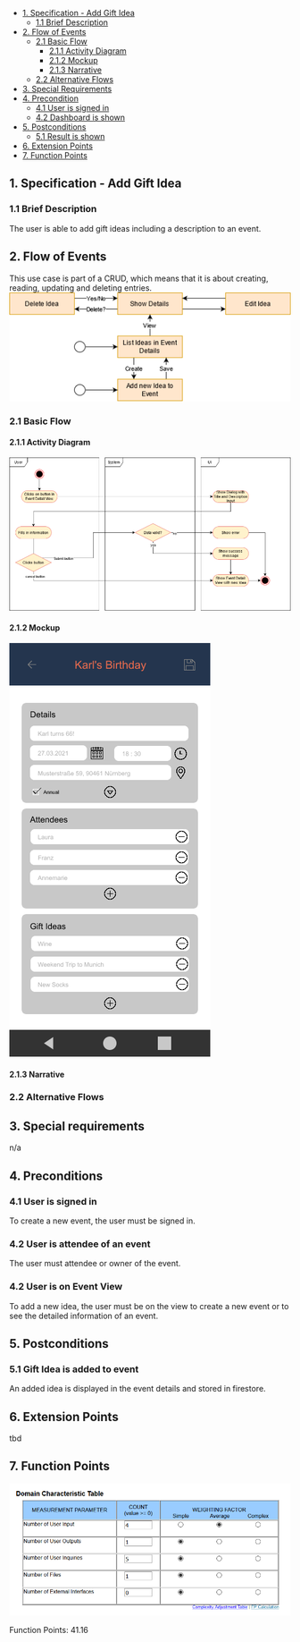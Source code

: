 - [1. Specification - Add Gift Idea](#1-specification-add-gift-idea)
    - [1.1 Brief Description](#11-brief-description)
- [2. Flow of Events](#2-flow-of-events)
    - [2.1 Basic Flow](#21-basic-flow)
        - [2.1.1 Activity Diagram](#211-activity-diagram)
        - [2.1.2 Mockup](#212-mockup)
        - [2.1.3 Narrative](#213-narrative)
    - [2.2 Alternative Flows](#21-alternative-flows)
- [3. Special Requirements](#3-special-requirements)
- [4. Precondition](#4-preconditions)
    - [4.1 User is signed in](#41-user-is-signed-in)
    - [4.2 Dashboard is shown](#42-dashboard-is-shown)
- [5. Postconditions](#5-postconditions)
    - [5.1 Result is shown](#51-result-is-shown)
- [6. Extension Points](#6-extension-points)
- [7. Function Points](#7-function-points)

## 1. Specification - Add Gift Idea
### 1.1 Brief Description
The user is able to add gift ideas including a description to an event.

## 2. Flow of Events
This use case is part of a CRUD, which means that it is about creating, reading, updating and deleting entries. 
![CRUD](https://raw.githubusercontent.com/Honrix/PlandoraDocumentation/main/UCS/CRUD/Add%20Gift%20Idea%20CRUD.png)
### 2.1 Basic Flow
#### 2.1.1 Activity Diagram
![Activity Diagram](https://raw.githubusercontent.com/Honrix/PlandoraDocumentation/main/UCS/Add%20Idea.png)

#### 2.1.2 Mockup
![Mockup](https://raw.githubusercontent.com/Honrix/PlandoraDocumentation/main/UCS/mockup/Add%20Gift%20Ideas.png)

#### 2.1.3 Narrative

### 2.2 Alternative Flows

## 3. Special requirements
n/a

## 4. Preconditions
### 4.1 User is signed in
To create a new event, the user must be signed in.

### 4.2 User is attendee of an event
The user must attendee or owner of the event. 

### 4.2 User is on Event View
To add a new idea, the user must be on the view to create a new event or to see the detailed information of an event. 

## 5. Postconditions
### 5.1 Gift Idea is added to event
An added idea is displayed in the event details and stored in firestore.

## 6. Extension Points
tbd
## 7. Function Points
![Function Points](https://raw.githubusercontent.com/Honrix/PlandoraDocumentation/main/UCS/fp/Add_Gift_Idea_FP.PNG)

Function Points: 41.16

